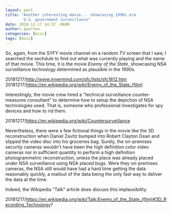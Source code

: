 ```yaml
---
layout: post
title: "Another interesting movie... showcasing 1990s era
        U.S. government surveillance"
date: 2018-12-17 14:37 -0600
author: quorten
categories: [misc]
tags: [misc]
---
```


So, again, from the SYFY movie channel on a random TV screen that I
saw, I searched the sechdule to find out what was currently playing
and the name of that movie.  This time, it is the movie _Enemy of the
State_, showcasing NSA surveillance technology determined as plausible
in the 1990s.

20181217/http://www.innermind.com/sfc/lists/sfc1812.htm  
20181217/https://en.wikipedia.org/wiki/Enemy_of_the_State_(film)

Interestingly, the movie crew hired a "technical surveillance
counter-measures consultant" to determine how to setup the depiction
of NSA technologies used.  That is, someone who professional
investigates for spy devices and how to rid them.

20181217/https://en.wikipedia.org/wiki/Countersurveillance

Nevertheless, there were a few fictional things in the movie like the
3D reconstruction when Daniel Zavitz bumped into Robert Clayton Dean
and slipped the video disc into his groceries bag.  Surely, the
on-premises security cameras wouldn't have been the high definition
color video cameras nor in sufficient quantity to perform a high
definition photogrammetric reconstruction, unless the place was
already placed under NSA surveillance using NSA placed bugs.  Were
they on-premises cameras, the NSA still would have had a hard time
getting the data reasonably quickly, a mailout of the data being the
only fast way to deliver the data at the time.

Indeed, the Wikipedia "Talk" article does discuss this implausibility.

20181217/https://en.wikipedia.org/wiki/Talk:Enemy_of_the_State_(film)#3D_Recording_Technology?
